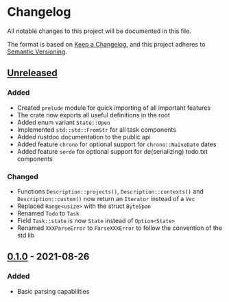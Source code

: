 # Changelog

All notable changes to this project will be documented in this file.

The format is based on [Keep a Changelog](https://keepachangelog.com/en/1.0.0/),
and this project adheres to [Semantic Versioning](https://semver.org/spec/v2.0.0.html).

## [Unreleased]

### Added

- Created `prelude` module for quick importing of all important features
- The crate now exports all useful definitions in the root
- Added enum variant `State::Open`
- Implemented `std::std::FromStr` for all task components
- Added rustdoc documentation to the public api
- Added feature `chrono` for optional support for `chrono::NaiveDate` dates
- Added feature `serde` for optional support for de(serializing) todo.txt components

### Changed

- Functions `Description::projects()`, `Description::contexts()` and `Description::custom()` now return an `Iterator` instead of a `Vec`
- Replaced `Range<usize>` with the struct `ByteSpan`
- Renamed `Todo` to `Task`
- Field `Task::state` is now `State` instead of `Option<State>`
- Renamed `XXXParseError` to `ParseXXXError` to follow the convention of the std lib

## [0.1.0] - 2021-08-26

### Added

- Basic parsing capabilities

[Unreleased]: https://github.com/Shemnei/tdtxt/compare/v0.1.0...HEAD
[0.1.0]: https://github.com/Shemnei/tdtxt/releases/tag/v0.1.0
